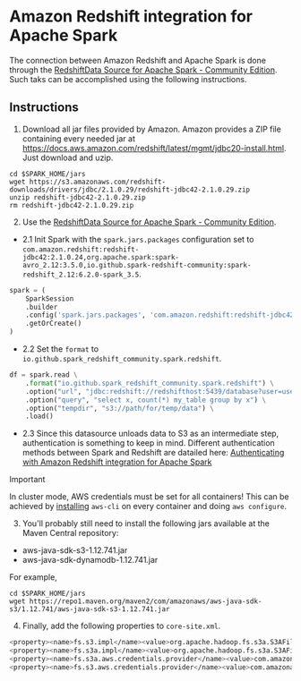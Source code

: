 # Amazon Redshift integration for Apache Spark

The connection between Amazon Redshift and Apache Spark is done
through the [RedshiftData Source for Apache Spark - Community Edition](https://github.com/spark-redshift-community/spark-redshift?tab=readme-ov-file). 
Such taks can be accomplished using the following instructions.

## Instructions

1. Download all jar files provided by Amazon. 
Amazon provides a ZIP file containing every needed jar at 
https://docs.aws.amazon.com/redshift/latest/mgmt/jdbc20-install.html.
Just download and uzip.

```
cd $SPARK_HOME/jars
wget https://s3.amazonaws.com/redshift-downloads/drivers/jdbc/2.1.0.29/redshift-jdbc42-2.1.0.29.zip
unzip redshift-jdbc42-2.1.0.29.zip
rm redshift-jdbc42-2.1.0.29.zip
```

2.  Use the [RedshiftData Source for Apache Spark - Community Edition](https://github.com/spark-redshift-community/spark-redshift?tab=readme-ov-file).
    

* 2.1 Init Spark with the ``spark.jars.packages`` configuration set to
``com.amazon.redshift:redshift-jdbc42:2.1.0.24,org.apache.spark:spark-avro_2.12:3.5.0,io.github.spark-redshift-community:spark-redshift_2.12:6.2.0-spark_3.5``.

```python
spark = (
    SparkSession
    .builder
    .config('spark.jars.packages', 'com.amazon.redshift:redshift-jdbc42:2.1.0.24,org.apache.spark:spark-avro_2.12:3.5.0,io.github.spark-redshift-community:spark-redshift_2.12:6.2.0-spark_3.5')
    .getOrCreate()
)
```

* 2.2 Set the ``format`` to ``io.github.spark_redshift_community.spark.redshift``.
        
```python
df = spark.read \
    .format("io.github.spark_redshift_community.spark.redshift") \
    .option("url", "jdbc:redshift://redshifthost:5439/database?user=username&password=pass") \
    .option("query", "select x, count(*) my_table group by x") \
    .option("tempdir", "s3://path/for/temp/data") \
    .load()
```

* 2.3 Since this datasource unloads data to S3 as an intermediate step, 
authentication is something to keep in mind. Different authentication methods between Spark and Redshift are datailed here:
[Authenticating with Amazon Redshift integration for Apache Spark](https://docs.aws.amazon.com/emr/latest/ReleaseGuide/emr-spark-redshift-auth.html)

> [!IMPORTANT] 
> In cluster mode, AWS credentials must be set for all containers! This can be 
> achieved by [installing](https://docs.aws.amazon.com/cli/latest/userguide/getting-started-install.html) ``aws-cli`` on every container and doing 
> ``aws configure``.


3. You'll probably still need to install the following jars available at 
the Maven Central repository:

* aws-java-sdk-s3-1.12.741.jar
* aws-java-sdk-dynamodb-1.12.741.jar

For example,

```
cd $SPARK_HOME/jars
wget https://repo1.maven.org/maven2/com/amazonaws/aws-java-sdk-s3/1.12.741/aws-java-sdk-s3-1.12.741.jar
```





4. Finally, add the following properties to ``core-site.xml``.

```bash
<property><name>fs.s3.impl</name><value>org.apache.hadoop.fs.s3a.S3AFileSystem</value></property>
<property><name>fs.s3a.impl</name><value>org.apache.hadoop.fs.s3a.S3AFileSystem</value></property>
<property><name>fs.s3a.aws.credentials.provider</name><value>com.amazonaws.auth.DefaultAWSCredentialsProviderChain</value></property>
<property><name>fs.s3.aws.credentials.provider</name><value>com.amazonaws.auth.DefaultAWSCredentialsProviderChain</value></property>
```


